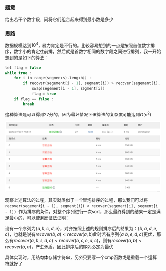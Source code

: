 ### 题意
给出若干个数字段，问将它们组合起来得到最小数是多少

### 思路
数据规模达到$10^4$，暴力肯定是不行的。比较容易想到的一点是按照首位数字排序，数字小的肯定往前排，然后就是首数字相同的数字段之间进行排列，我一开始想到的是如下的算法：

```cpp
let flag = false
while true :
    for i in range(segments).length() :
        if recover(segement[i - 1], segment[i]) > recover(segement[i], segment[i - 1]) :
            swap(segement[i - 1], segment[i])
            flag = true
    if flag == false :
        break
```

这种算法是可以得到27分的，因为最坏情况下该算法的复杂度可能达到$O(n^2)$

![](./res.png)

观察上述算法的过程，其实就类似于一个冒泡排序的过程，那么我们可以将`recover(segement[i - 1], segment[i]) < recover(segement[i], segment[i - 1]) `作为排序的条件，对整个序列进行一次sort，那么最终得到的结果一定是满足最小的，可以使用反证法证明：

设有一个序列为$\{a, b, c, d, e\}$，对齐按照上述的规则排序后的结果为：$\{b, a, d, e, c\}$，也就是说有$recover(b, a) < recover(a, b)$此时若有序列$\{a, b, e, d, c\}$更优，那么有$recover(a, b, e, d, c) < recover(b, a, e, d, c)$，则有$recover(a, b) < recover(b, a)$，产生矛盾，因此排序后的序列必定为最优

具体实现时，用结构体存储字符串，另外只要写一个cmp函数或是重载一个运算符就好了
